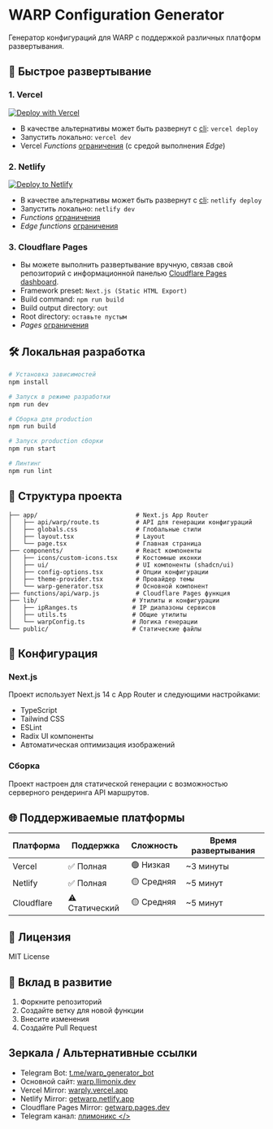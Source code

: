 
# WARP Configuration Generator

Генератор конфигураций для WARP с поддержкой различных платформ развертывания.

## 🚀 Быстрое развертывание

### 1. Vercel

 [![Deploy with Vercel](https://vercel.com/button)](https://vercel.com/new/clone?repository-url=https://github.com/nellimonix/warp-config-generator-vercel&repository-name=warp)
- В качестве альтернативы может быть развернут с [cli](https://vercel.com/docs/cli):
  `vercel deploy`
- Запустить локально: `vercel dev`
- Vercel _Functions_ [ограничения](https://vercel.com/docs/functions/limitations) (с средой выполнения _Edge_)

### 2. Netlify

[![Deploy to Netlify](https://www.netlify.com/img/deploy/button.svg)](
https://app.netlify.com/start/deploy?repository=https://github.com/nellimonix/warp-config-generator-vercel&siteName=warp
)
- В качестве альтернативы может быть развернут с [cli](https://docs.netlify.com/cli/get-started/):
  `netlify deploy`
- Запустить локально: `netlify dev`
- _Functions_ [ограничения](https://docs.netlify.com/functions/get-started/?fn-language=js#synchronous-function-2)
- _Edge functions_ [ограничения](https://docs.netlify.com/edge-functions/limits/)

### 3. Cloudflare Pages

- Вы можете выполнить развертывание вручную, связав свой репозиторий с информационной панелью [Cloudflare Pages dashboard](https://dash.cloudflare.com/?to=/:account/pages).
- Framework preset: `Next.js (Static HTML Export)`
- Build command: `npm run build`
- Build output directory: `out`
- Root directory: `оставьте пустым`
- _Pages_ [ограничения](https://developers.cloudflare.com/pages/platform/limits/)

## 🛠️ Локальная разработка

```bash
# Установка зависимостей
npm install

# Запуск в режиме разработки
npm run dev

# Сборка для production
npm run build

# Запуск production сборки
npm run start

# Линтинг
npm run lint
```

## 📁 Структура проекта

```
├── app/                           # Next.js App Router
│   ├── api/warp/route.ts          # API для генерации конфигураций
│   ├── globals.css                # Глобальные стили
│   ├── layout.tsx                 # Layout
│   └── page.tsx                   # Главная страница
├── components/                    # React компоненты
│   ├── icons/custom-icons.tsx     # Костомные иконки          
│   ├── ui/                        # UI компоненты (shadcn/ui)
│   ├── config-options.tsx         # Опции конфигурации
│   ├── theme-provider.tsx         # Провайдер темы
│   └── warp-generator.tsx         # Основной компонент
├── functions/api/warp.js          # Cloudflare Pages функция
├── lib/                          # Утилиты и конфигурации
│   ├── ipRanges.ts               # IP диапазоны сервисов
│   ├── utils.ts                  # Общие утилиты
│   └── warpConfig.ts             # Логика генерации
└── public/                       # Статические файлы
```

## 🔧 Конфигурация

### Next.js

Проект использует Next.js 14 с App Router и следующими настройками:

- TypeScript
- Tailwind CSS
- ESLint
- Radix UI компоненты
- Автоматическая оптимизация изображений

### Сборка

Проект настроен для статической генерации с возможностью серверного рендеринга API маршрутов.

## 🌐 Поддерживаемые платформы

| Платформа | Поддержка | Сложность | Время развертывания |
|-----------|-----------|-----------|-------------------|
| Vercel | ✅ Полная | 🟢 Низкая | ~3 минуты |
| Netlify | ✅ Полная | 🟡 Средняя | ~5 минут |
| Cloudflare | ⚠️ Статический | 🟡 Средняя | ~5 минут |

## 📄 Лицензия

MIT License

## 🤝 Вклад в развитие

1. Форкните репозиторий
2. Создайте ветку для новой функции
3. Внесите изменения
4. Создайте Pull Request

## Зеркала / Альтернативные ссылки

- Telegram Bot: [t.me/warp_generator_bot](https://t.me/warp_generator_bot)  
- Основной сайт: [warp.llimonix.dev](https://warp.llimonix.dev)  
- Vercel Mirror: [warply.vercel.app](https://warply.vercel.app)  
- Netlify Mirror: [getwarp.netlify.app](https://getwarp.netlify.app)  
- Cloudflare Pages Mirror: [getwarp.pages.dev](https://getwarp.pages.dev)
- Telegram канал: [ллимоникс </>](https://t.me/+PWiSh2qvtmphMjcy)